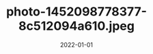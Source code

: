 ---
title: "photo-1452098778377-8c512094a610.jpeg"
src: "../../assets/images/photo-1452098778377-8c512094a610.jpeg"
date: 2022-01-01
tags: ["Berlin"]
---